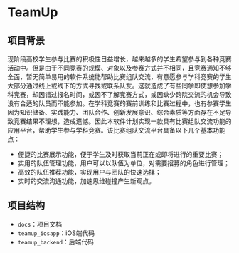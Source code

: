 # TeamUp

## 项目背景

现阶段高校学生参与比赛的积极性日益增长，越来越多的学生希望参与到各种竞赛活动中。但是由于不同竞赛的规模、对象以及参赛方式并不相同，且竞赛通知不够全面，暂无简单易用的软件系统能帮助比赛组队交流，有意愿参与学科竞赛的学生大部分通过线上或线下的方式寻找或联系队友。这就造成了有些同学即使想参加学科竞赛，却因错过报名时间，或因不了解竞赛方式，或因缺少跨院交流的机会导致没有合适的队员而不能参加。在学科竞赛的赛前训练和比赛过程中，也有参赛学生因为知识储备、实践能力、团队合作、创新发展意识、综合素质等方面存在不足导致竞赛结果不理想，造成遗憾。因此本软件计划实现一款具有比赛组队交流功能的应用平台，帮助学生参与学科竞赛。该比赛组队交流平台具备以下几个基本功能点：

- 便捷的比赛展示功能，便于学生及时获取当前正在或即将进行的重要比赛；
- 实用的队伍管理功能，用户可以以队伍为单位，对需要招募的角色进行管理；
- 高效的队伍推荐功能，实现用户与团队的快速选择；
- 实时的交流沟通功能，加速思维碰撞产生新观点。

## 项目结构

- `docs`：项目文档
- `teamup_iosapp`：iOS端代码
- `teamup_backend`：后端代码
